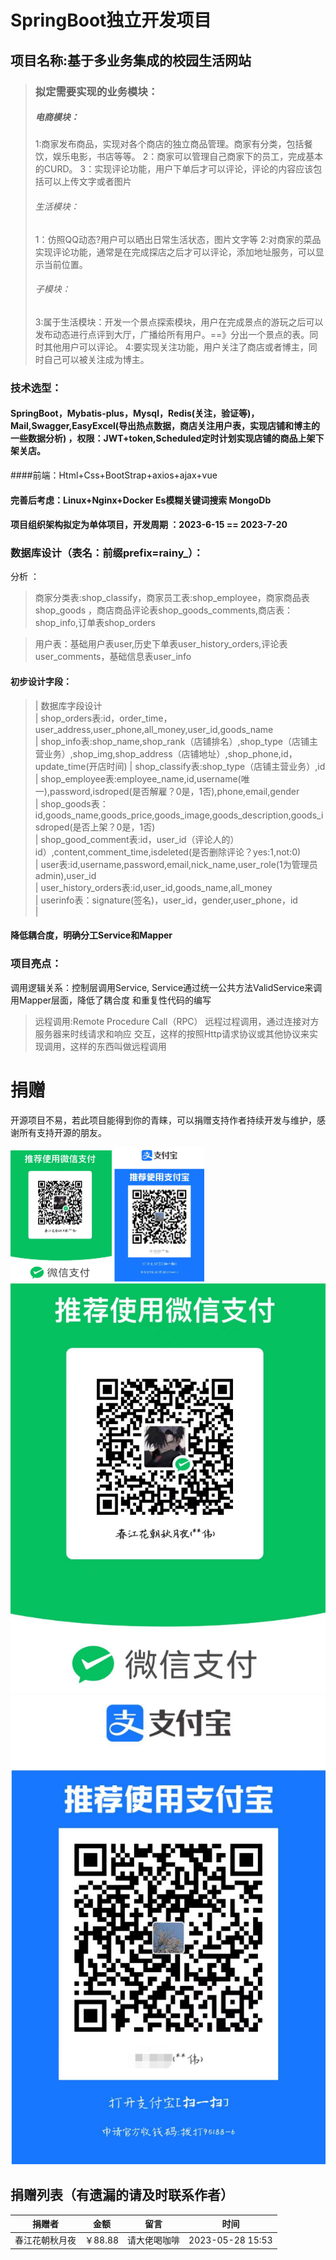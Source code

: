 # SpringBoot独立开发项目

## 项目名称:基于多业务集成的校园生活网站

> ### 拟定需要实现的业务模块：
>
> ##### 电商模块：
>
> 1:商家发布商品，实现对各个商店的独立商品管理。商家有分类，包括餐饮，娱乐电影，书店等等。
> 2：商家可以管理自己商家下的员工，完成基本的CURD。
> 3：实现评论功能，用户下单后才可以评论，评论的内容应该包括可以上传文字或者图片
>
> ###### 生活模块：
>
> 1：仿照QQ动态?用户可以晒出日常生活状态，图片文字等
> 2:对商家的菜品实现评论功能，通常是在完成探店之后才可以评论，添加地址服务，可以显示当前位置。
>
> ###### 子模块：
>
> 3:属于生活模块：开发一个景点探索模块，用户在完成景点的游玩之后可以发布动态进行点评到大厅，广播给所有用户。==》分出一个景点的表。同时其他用户可以评论。
> 4:要实现关注功能，用户关注了商店或者博主，同时自己可以被关注成为博主。

### **技术选型：**

#### SpringBoot，Mybatis-plus，Mysql，Redis(关注，验证等)，Mail,Swagger,EasyExcel(导出热点数据，商店关注用户表，实现店铺和博主的一些数据分析) ，权限：JWT+token,Scheduled定时计划实现店铺的商品上架下架关店。

####前端：Html+Css+BootStrap+axios+ajax+vue

#### 完善后考虑：Linux+Nginx+Docker  Es模糊关键词搜索 MongoDb

#### 项目组织架构拟定为单体项目，开发周期 ：2023-6-15  == 2023-7-20

### 数据库设计（表名：前缀prefix=rainy_）：

分析 ：

>商家分类表:shop_classify，商家员工表:shop_employee，商家商品表shop_goods ，商店商品评论表shop_goods_comments,商店表：shop_info,订单表shop_orders

>用户表：基础用户表user,历史下单表user_history_orders,评论表user_comments，基础信息表user_info

#### 初步设计字段：
>
>| 数据库字段设计                                                                                                                              
>| shop_orders表:id，order_time，user_address,user_phone,all_money,user_id,goods_name                                                          
>| shop_info表:shop_name,shop_rank（店铺排名）,shop_type（店铺主营业务）,shop_img,shop_address（店铺地址）,shop_phone,id，update_time(开店时间)
>| shop_classify表:shop_type（店铺主营业务）,id                                                                                                 
>| shop_employee表:employee_name,id,username(唯一),password,isdroped(是否解雇？0是，1否),phone,email,gender                                  
>| shop_goods表：id,goods_name,goods_price,goods_image,goods_description,goods_isdroped(是否上架？0是，1否)                                 
>| shop_good_comment表:id，user_id（评论人的）id）,content,comment_time,isdeleted(是否删除评论？yes:1,not:0)                                    
>| user表:id,username,password,email,nick_name,user_role(1为管理员admin),user_id                                                       
>| user_history_orders表:id,user_id,goods_name,all_money                                                                           
>| userinfo表：signature(签名)，user_id，gender,user_phone，id                                                                           
>|                                                                                                                                
>
#### 降低耦合度，明确分工Service和Mapper
### 项目亮点：

调用逻辑关系：控制层调用Service,
Service通过统一公共方法ValidService来调用Mapper层面，降低了耦合度
和重复性代码的编写

> 远程调用:Remote Procedure Call（RPC）
> 远程过程调用，通过连接对方服务器来时线请求和响应
> 交互，这样的按照Http请求协议或其他协议来实现调用，这样的东西叫做远程调用

# 捐赠

开源项目不易，若此项目能得到你的青睐，可以捐赠支持作者持续开发与维护，感谢所有支持开源的朋友。

<img src="rainy_backend/src/main/resources/md/vx.png" alt="img.png" style="zoom:25%;" /> <img src="rainy_backend/src/main/resources/md/zfb.png" alt="img_2.png" style="zoom:25%;" />
![微信](rainy_backend/src/main/resources/md/vx.png)
![支付宝](rainy_backend/src/main/resources/md/zfb.png)
## 捐赠列表（有遗漏的请及时联系作者）
|捐赠者|金额|留言|时间|
|:---:|:---:|:---:|:---:|
|春江花朝秋月夜|￥88.88 |请大佬喝咖啡|2023-05-28 15:53|



